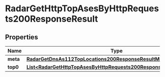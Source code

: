 

# RadarGetHttpTopAsesByHttpRequests200ResponseResult


## Properties

| Name | Type | Description | Notes |
|------------ | ------------- | ------------- | -------------|
|**meta** | [**RadarGetDnsAs112TopLocations200ResponseResultMeta**](RadarGetDnsAs112TopLocations200ResponseResultMeta.md) |  |  |
|**top0** | [**List&lt;RadarGetHttpTopAsesByHttpRequests200ResponseResultTop0Inner&gt;**](RadarGetHttpTopAsesByHttpRequests200ResponseResultTop0Inner.md) |  |  |



